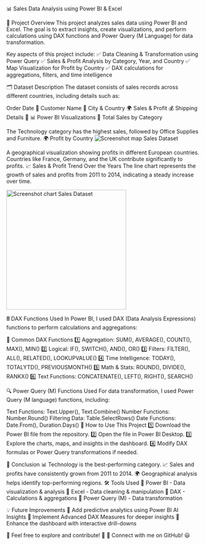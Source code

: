 📊 Sales Data Analysis using Power BI & Excel


📌 Project Overview
This project analyzes sales data using Power BI and Excel. The goal is to extract insights, create visualizations, and perform calculations using DAX functions and Power Query (M Language) for data transformation.

Key aspects of this project include:
✅ Data Cleaning & Transformation using Power Query
✅ Sales & Profit Analysis by Category, Year, and Country
✅ Map Visualization for Profit by Country
✅ DAX calculations for aggregations, filters, and time intelligence

🗂️ Dataset Description
The dataset consists of sales records across different countries, including details such as:

Order Date 📅
Customer Name 👤
City & Country 🌍
Sales & Profit 💰
Shipping Details 🚚
📊 Power BI Visualizations
🔹 Total Sales by Category

The Technology category has the highest sales, followed by Office Supplies and Furniture.
🌍 Profit by Country
![Screenshot map Sales Dataset](https://github.com/user-attachments/assets/eaccb637-c971-417b-a7f7-bea52bbec370)

A geographical visualization showing profits in different European countries.
Countries like France, Germany, and the UK contribute significantly to profits.
📈 Sales & Profit Trend Over the Years
The line chart represents the growth of sales and profits from 2011 to 2014, indicating a steady increase over time.

<img width="313" alt="Screenshot chart Sales Dataset" src="https://github.com/user-attachments/assets/0efe4837-e029-41ee-9628-4772cc6ce170" />

🖩 DAX Functions Used
In Power BI, I used DAX (Data Analysis Expressions) functions to perform calculations and aggregations:

🔢 Common DAX Functions
1️⃣ Aggregation: SUM(), AVERAGE(), COUNT(), MAX(), MIN()
2️⃣ Logical: IF(), SWITCH(), AND(), OR()
3️⃣ Filters: FILTER(), ALL(), RELATED(), LOOKUPVALUE()
4️⃣ Time Intelligence: TODAY(), TOTALYTD(), PREVIOUSMONTH()
5️⃣ Math & Stats: ROUND(), DIVIDE(), RANKX()
6️⃣ Text Functions: CONCATENATE(), LEFT(), RIGHT(), SEARCH()

🔍 Power Query (M) Functions Used
For data transformation, I used Power Query (M language) functions, including:

Text Functions: Text.Upper(), Text.Combine()
Number Functions: Number.Round()
Filtering Data: Table.SelectRows()
Date Functions: Date.From(), Duration.Days()
🚀 How to Use This Project
1️⃣ Download the Power BI file from the repository.
2️⃣ Open the file in Power BI Desktop.
3️⃣ Explore the charts, maps, and insights in the dashboard.
4️⃣ Modify DAX formulas or Power Query transformations if needed.

📌 Conclusion
📊 Technology is the best-performing category.
📈 Sales and profits have consistently grown from 2011 to 2014.
🌍 Geographical analysis helps identify top-performing regions.
🛠️ Tools Used
🔹 Power BI - Data visualization & analysis
🔹 Excel - Data cleaning & manipulation
🔹 DAX - Calculations & aggregations
🔹 Power Query (M) - Data transformation

💡 Future Improvements
🔹 Add predictive analytics using Power BI AI Insights
🔹 Implement Advanced DAX Measures for deeper insights
🔹 Enhance the dashboard with interactive drill-downs

📌 Feel free to explore and contribute! 🚀
🔗 Connect with me on GitHub! 😃

